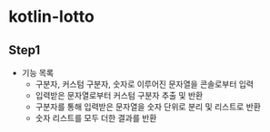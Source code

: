 # kotlin-lotto
## Step1
- 기능 목록
  - 구분자, 커스텀 구분자, 숫자로 이루어진 문자열을 콘솔로부터 입력
  - 입력받은 문자열로부터 커스텀 구분자 추출 및 반환
  - 구분자를 통해 입력받은 문자열을 숫자 단위로 분리 및 리스트로 반환 
  - 숫자 리스트를 모두 더한 결과를 반환